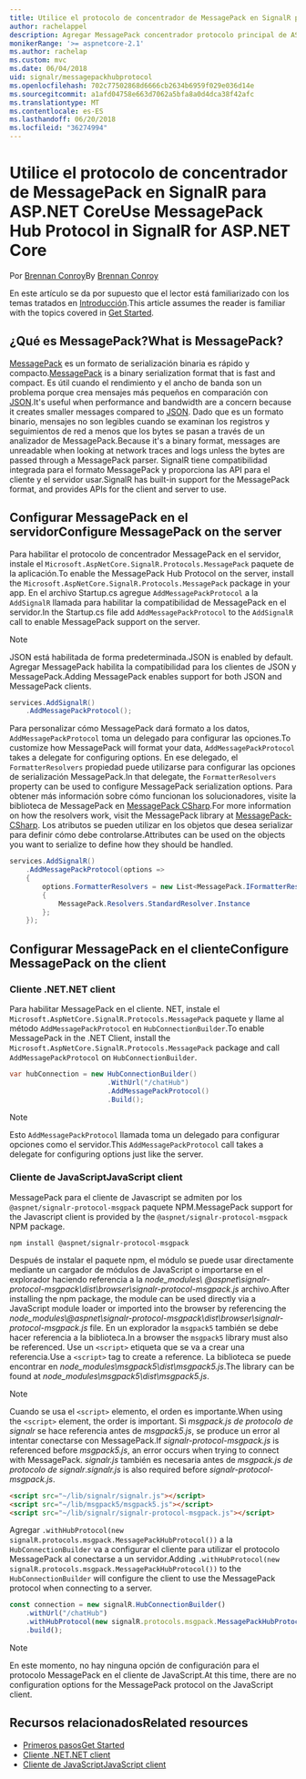 ```yaml
---
title: Utilice el protocolo de concentrador de MessagePack en SignalR para ASP.NET Core
author: rachelappel
description: Agregar MessagePack concentrador protocolo principal de ASP.NET signalr.
monikerRange: '>= aspnetcore-2.1'
ms.author: rachelap
ms.custom: mvc
ms.date: 06/04/2018
uid: signalr/messagepackhubprotocol
ms.openlocfilehash: 702c77502868d6666cb2634b6959f029e036d14e
ms.sourcegitcommit: a1afd04758e663d7062a5bfa8a0d4dca38f42afc
ms.translationtype: MT
ms.contentlocale: es-ES
ms.lasthandoff: 06/20/2018
ms.locfileid: "36274994"
---
```

# <a name="use-messagepack-hub-protocol-in-signalr-for-aspnet-core"></a><span data-ttu-id="0771d-103">Utilice el protocolo de concentrador de MessagePack en SignalR para ASP.NET Core</span><span class="sxs-lookup"><span data-stu-id="0771d-103">Use MessagePack Hub Protocol in SignalR for ASP.NET Core</span></span>

<span data-ttu-id="0771d-104">Por [Brennan Conroy](https://github.com/BrennanConroy)</span><span class="sxs-lookup"><span data-stu-id="0771d-104">By [Brennan Conroy](https://github.com/BrennanConroy)</span></span>

<span data-ttu-id="0771d-105">En este artículo se da por supuesto que el lector está familiarizado con los temas tratados en [Introducción](xref:tutorials/signalr).</span><span class="sxs-lookup"><span data-stu-id="0771d-105">This article assumes the reader is familiar with the topics covered in [Get Started](xref:tutorials/signalr).</span></span>

## <a name="what-is-messagepack"></a><span data-ttu-id="0771d-106">¿Qué es MessagePack?</span><span class="sxs-lookup"><span data-stu-id="0771d-106">What is MessagePack?</span></span>

<span data-ttu-id="0771d-107">[MessagePack](https://msgpack.org/index.html) es un formato de serialización binaria es rápido y compacto.</span><span class="sxs-lookup"><span data-stu-id="0771d-107">[MessagePack](https://msgpack.org/index.html) is a binary serialization format that is fast and compact.</span></span> <span data-ttu-id="0771d-108">Es útil cuando el rendimiento y el ancho de banda son un problema porque crea mensajes más pequeños en comparación con [JSON](https://www.json.org/).</span><span class="sxs-lookup"><span data-stu-id="0771d-108">It's useful when performance and bandwidth are a concern because it creates smaller messages compared to [JSON](https://www.json.org/).</span></span> <span data-ttu-id="0771d-109">Dado que es un formato binario, mensajes no son legibles cuando se examinan los registros y seguimientos de red a menos que los bytes se pasan a través de un analizador de MessagePack.</span><span class="sxs-lookup"><span data-stu-id="0771d-109">Because it's a binary format, messages are unreadable when looking at network traces and logs unless the bytes are passed through a MessagePack parser.</span></span> <span data-ttu-id="0771d-110">SignalR tiene compatibilidad integrada para el formato MessagePack y proporciona las API para el cliente y el servidor usar.</span><span class="sxs-lookup"><span data-stu-id="0771d-110">SignalR has built-in support for the MessagePack format, and provides APIs for the client and server to use.</span></span>

## <a name="configure-messagepack-on-the-server"></a><span data-ttu-id="0771d-111">Configurar MessagePack en el servidor</span><span class="sxs-lookup"><span data-stu-id="0771d-111">Configure MessagePack on the server</span></span>

<span data-ttu-id="0771d-112">Para habilitar el protocolo de concentrador MessagePack en el servidor, instale el `Microsoft.AspNetCore.SignalR.Protocols.MessagePack` paquete de la aplicación.</span><span class="sxs-lookup"><span data-stu-id="0771d-112">To enable the MessagePack Hub Protocol on the server, install the `Microsoft.AspNetCore.SignalR.Protocols.MessagePack` package in your app.</span></span> <span data-ttu-id="0771d-113">En el archivo Startup.cs agregue `AddMessagePackProtocol` a la `AddSignalR` llamada para habilitar la compatibilidad de MessagePack en el servidor.</span><span class="sxs-lookup"><span data-stu-id="0771d-113">In the Startup.cs file add `AddMessagePackProtocol` to the `AddSignalR` call to enable MessagePack support on the server.</span></span>

> [!NOTE]
> <span data-ttu-id="0771d-114">JSON está habilitada de forma predeterminada.</span><span class="sxs-lookup"><span data-stu-id="0771d-114">JSON is enabled by default.</span></span> <span data-ttu-id="0771d-115">Agregar MessagePack habilita la compatibilidad para los clientes de JSON y MessagePack.</span><span class="sxs-lookup"><span data-stu-id="0771d-115">Adding MessagePack enables support for both JSON and MessagePack clients.</span></span>

```csharp
services.AddSignalR()
    .AddMessagePackProtocol();
```

<span data-ttu-id="0771d-116">Para personalizar cómo MessagePack dará formato a los datos, `AddMessagePackProtocol` toma un delegado para configurar las opciones.</span><span class="sxs-lookup"><span data-stu-id="0771d-116">To customize how MessagePack will format your data, `AddMessagePackProtocol` takes a delegate for configuring options.</span></span> <span data-ttu-id="0771d-117">En ese delegado, el `FormatterResolvers` propiedad puede utilizarse para configurar las opciones de serialización MessagePack.</span><span class="sxs-lookup"><span data-stu-id="0771d-117">In that delegate, the `FormatterResolvers` property can be used to configure MessagePack serialization options.</span></span> <span data-ttu-id="0771d-118">Para obtener más información sobre cómo funcionan los solucionadores, visite la biblioteca de MessagePack en [MessagePack CSharp](https://github.com/neuecc/MessagePack-CSharp).</span><span class="sxs-lookup"><span data-stu-id="0771d-118">For more information on how the resolvers work, visit the MessagePack library at [MessagePack-CSharp](https://github.com/neuecc/MessagePack-CSharp).</span></span> <span data-ttu-id="0771d-119">Los atributos se pueden utilizar en los objetos que desea serializar para definir cómo debe controlarse.</span><span class="sxs-lookup"><span data-stu-id="0771d-119">Attributes can be used on the objects you want to serialize to define how they should be handled.</span></span>

```csharp
services.AddSignalR()
    .AddMessagePackProtocol(options =>
    {
        options.FormatterResolvers = new List<MessagePack.IFormatterResolver>()
        {
            MessagePack.Resolvers.StandardResolver.Instance
        };
    });
```

## <a name="configure-messagepack-on-the-client"></a><span data-ttu-id="0771d-120">Configurar MessagePack en el cliente</span><span class="sxs-lookup"><span data-stu-id="0771d-120">Configure MessagePack on the client</span></span>

### <a name="net-client"></a><span data-ttu-id="0771d-121">Cliente .NET</span><span class="sxs-lookup"><span data-stu-id="0771d-121">.NET client</span></span>

<span data-ttu-id="0771d-122">Para habilitar MessagePack en el cliente. NET, instale el `Microsoft.AspNetCore.SignalR.Protocols.MessagePack` paquete y llame al método `AddMessagePackProtocol` en `HubConnectionBuilder`.</span><span class="sxs-lookup"><span data-stu-id="0771d-122">To enable MessagePack in the .NET Client, install the `Microsoft.AspNetCore.SignalR.Protocols.MessagePack` package and call `AddMessagePackProtocol` on `HubConnectionBuilder`.</span></span>

```csharp
var hubConnection = new HubConnectionBuilder()
                        .WithUrl("/chatHub")
                        .AddMessagePackProtocol()
                        .Build();
```

> [!NOTE]
> <span data-ttu-id="0771d-123">Esto `AddMessagePackProtocol` llamada toma un delegado para configurar opciones como el servidor.</span><span class="sxs-lookup"><span data-stu-id="0771d-123">This `AddMessagePackProtocol` call takes a delegate for configuring options just like the server.</span></span>

### <a name="javascript-client"></a><span data-ttu-id="0771d-124">Cliente de JavaScript</span><span class="sxs-lookup"><span data-stu-id="0771d-124">JavaScript client</span></span>

<span data-ttu-id="0771d-125">MessagePack para el cliente de Javascript se admiten por los `@aspnet/signalr-protocol-msgpack` paquete NPM.</span><span class="sxs-lookup"><span data-stu-id="0771d-125">MessagePack support for the Javascript client is provided by the `@aspnet/signalr-protocol-msgpack` NPM package.</span></span>

```console
npm install @aspnet/signalr-protocol-msgpack
```

<span data-ttu-id="0771d-126">Después de instalar el paquete npm, el módulo se puede usar directamente mediante un cargador de módulos de JavaScript o importarse en el explorador haciendo referencia a la *node_modules\\ @aspnet\signalr-protocol-msgpack\dist\browser\signalr-protocol-msgpack.js*  archivo.</span><span class="sxs-lookup"><span data-stu-id="0771d-126">After installing the npm package, the module can be used directly via a JavaScript module loader or imported into the browser by referencing the *node_modules\\@aspnet\signalr-protocol-msgpack\dist\browser\signalr-protocol-msgpack.js* file.</span></span> <span data-ttu-id="0771d-127">En un explorador la `msgpack5` también se debe hacer referencia a la biblioteca.</span><span class="sxs-lookup"><span data-stu-id="0771d-127">In a browser the `msgpack5` library must also be referenced.</span></span> <span data-ttu-id="0771d-128">Use un `<script>` etiqueta que se va a crear una referencia.</span><span class="sxs-lookup"><span data-stu-id="0771d-128">Use a `<script>` tag to create a reference.</span></span> <span data-ttu-id="0771d-129">La biblioteca se puede encontrar en *node_modules\msgpack5\dist\msgpack5.js*.</span><span class="sxs-lookup"><span data-stu-id="0771d-129">The library can be found at *node_modules\msgpack5\dist\msgpack5.js*.</span></span>

> [!NOTE]
> <span data-ttu-id="0771d-130">Cuando se usa el `<script>` elemento, el orden es importante.</span><span class="sxs-lookup"><span data-stu-id="0771d-130">When using the `<script>` element, the order is important.</span></span> <span data-ttu-id="0771d-131">Si *msgpack.js de protocolo de signalr* se hace referencia antes de *msgpack5.js*, se produce un error al intentar conectarse con MessagePack.</span><span class="sxs-lookup"><span data-stu-id="0771d-131">If *signalr-protocol-msgpack.js* is referenced before *msgpack5.js*, an error occurs when trying to connect with MessagePack.</span></span> <span data-ttu-id="0771d-132">*signalr.js* también es necesaria antes de *msgpack.js de protocolo de signalr*.</span><span class="sxs-lookup"><span data-stu-id="0771d-132">*signalr.js* is also required before *signalr-protocol-msgpack.js*.</span></span>

```html
<script src="~/lib/signalr/signalr.js"></script>
<script src="~/lib/msgpack5/msgpack5.js"></script>
<script src="~/lib/signalr/signalr-protocol-msgpack.js"></script>
```

<span data-ttu-id="0771d-133">Agregar `.withHubProtocol(new signalR.protocols.msgpack.MessagePackHubProtocol())` a la `HubConnectionBuilder` va a configurar el cliente para utilizar el protocolo MessagePack al conectarse a un servidor.</span><span class="sxs-lookup"><span data-stu-id="0771d-133">Adding `.withHubProtocol(new signalR.protocols.msgpack.MessagePackHubProtocol())` to the `HubConnectionBuilder` will configure the client to use the MessagePack protocol when connecting to a server.</span></span>

```javascript
const connection = new signalR.HubConnectionBuilder()
    .withUrl("/chatHub")
    .withHubProtocol(new signalR.protocols.msgpack.MessagePackHubProtocol())
    .build();
```

> [!NOTE]
> <span data-ttu-id="0771d-134">En este momento, no hay ninguna opción de configuración para el protocolo MessagePack en el cliente de JavaScript.</span><span class="sxs-lookup"><span data-stu-id="0771d-134">At this time, there are no configuration options for the MessagePack protocol on the JavaScript client.</span></span>

## <a name="related-resources"></a><span data-ttu-id="0771d-135">Recursos relacionados</span><span class="sxs-lookup"><span data-stu-id="0771d-135">Related resources</span></span>

* [<span data-ttu-id="0771d-136">Primeros pasos</span><span class="sxs-lookup"><span data-stu-id="0771d-136">Get Started</span></span>](xref:tutorials/signalr)
* [<span data-ttu-id="0771d-137">Cliente .NET</span><span class="sxs-lookup"><span data-stu-id="0771d-137">.NET client</span></span>](xref:signalr/dotnet-client)
* [<span data-ttu-id="0771d-138">Cliente de JavaScript</span><span class="sxs-lookup"><span data-stu-id="0771d-138">JavaScript client</span></span>](xref:signalr/javascript-client)
